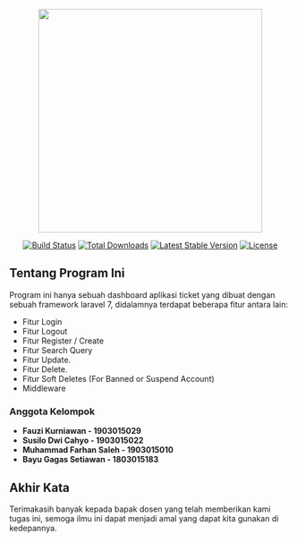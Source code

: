 <p align="center"><a href="https://laravel.com" target="_blank"><img src="https://raw.githubusercontent.com/laravel/art/master/logo-lockup/5%20SVG/2%20CMYK/1%20Full%20Color/laravel-logolockup-cmyk-red.svg" width="400"></a></p>

<p align="center">
<a href="https://travis-ci.org/laravel/framework"><img src="https://travis-ci.org/laravel/framework.svg" alt="Build Status"></a>
<a href="https://packagist.org/packages/laravel/framework"><img src="https://img.shields.io/packagist/dt/laravel/framework" alt="Total Downloads"></a>
<a href="https://packagist.org/packages/laravel/framework"><img src="https://img.shields.io/packagist/v/laravel/framework" alt="Latest Stable Version"></a>
<a href="https://packagist.org/packages/laravel/framework"><img src="https://img.shields.io/packagist/l/laravel/framework" alt="License"></a>
</p>

## Tentang Program Ini

Program ini hanya sebuah dashboard aplikasi ticket yang dibuat dengan sebuah framework laravel 7, didalamnya terdapat beberapa fitur antara lain:

- Fitur Login
- Fitur Logout
- Fitur Register / Create
- Fitur Search Query
- Fitur Update.
- Fitur Delete.
- Fitur Soft Deletes (For Banned or Suspend Account)
- Middleware

### Anggota Kelompok

- **Fauzi Kurniawan - 1903015029**
- **Susilo Dwi Cahyo - 1903015022**
- **Muhammad Farhan Saleh - 1903015010**
- **Bayu Gagas Setiawan - 1803015183**

## Akhir Kata

Terimakasih banyak kepada bapak dosen yang telah memberikan kami tugas ini, semoga ilmu ini dapat menjadi amal yang dapat kita gunakan di kedepannya.

